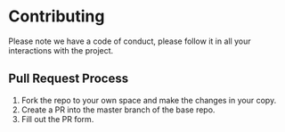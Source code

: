 # Contributing

Please note we have a code of conduct, please follow it in all your interactions with the project.

## Pull Request Process

1. Fork the repo to your own space and make the changes in your copy.
1. Create a PR into the master branch of the base repo.
1. Fill out the PR form.
